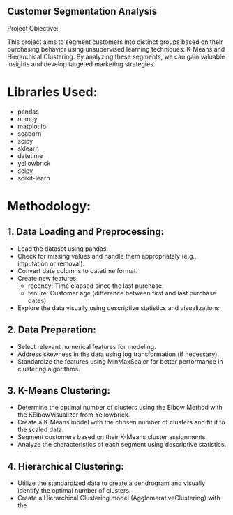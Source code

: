 ## Customer Segmentation Analysis

Project Objective:

This project aims to segment customers into distinct groups based on their purchasing behavior using unsupervised learning techniques: K-Means and Hierarchical Clustering. By analyzing these segments, we can gain valuable insights and develop targeted marketing strategies.
# Libraries Used:

- pandas
- numpy
- matplotlib
- seaborn
- scipy
- sklearn
- datetime
- yellowbrick
- scipy
- scikit-learn

# Methodology:
## 1. Data Loading and Preprocessing:

- Load the dataset using pandas.
- Check for missing values and handle them appropriately (e.g., imputation or removal).
- Convert date columns to datetime format.
- Create new features:
   - recency: Time elapsed since the last purchase.
   - tenure: Customer age (difference between first and last purchase dates).
- Explore the data visually using descriptive statistics and visualizations.


## 2. Data Preparation: 
- Select relevant numerical features for modeling.
- Address skewness in the data using log transformation (if necessary).
- Standardize the features using MinMaxScaler for better performance in clustering algorithms.

## 3. K-Means Clustering:

- Determine the optimal number of clusters using the Elbow Method with the KElbowVisualizer from Yellowbrick.
- Create a K-Means model with the chosen number of clusters and fit it to the scaled data.
- Segment customers based on their K-Means cluster assignments.
- Analyze the characteristics of each segment using descriptive statistics.
## 4. Hierarchical Clustering:

- Utilize the standardized data to create a dendrogram and visually identify the optimal number of clusters.
- Create a Hierarchical Clustering model (AgglomerativeClustering) with the



